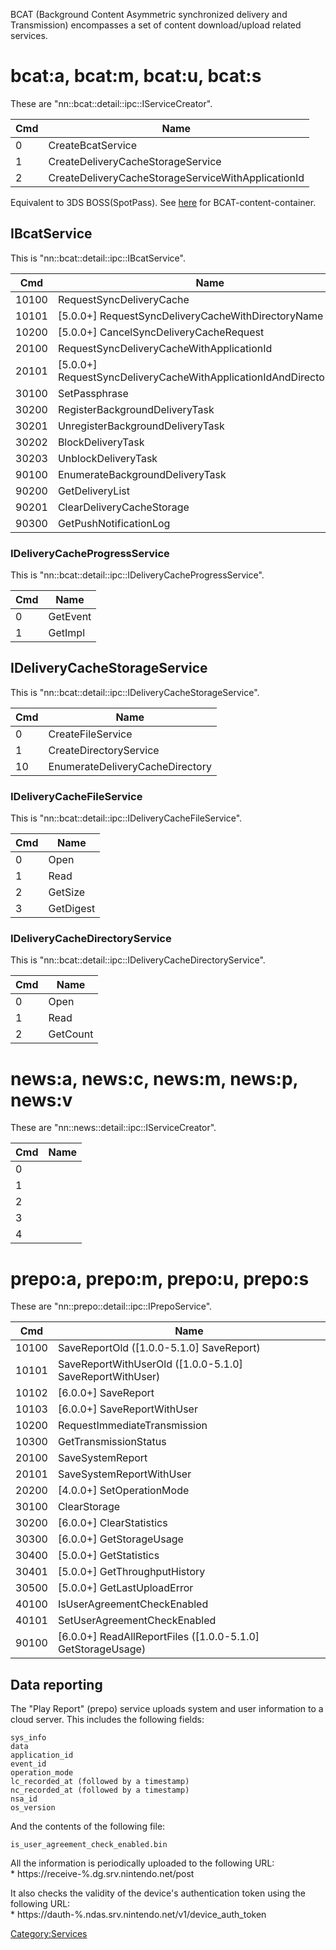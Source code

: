 BCAT (Background Content Asymmetric synchronized delivery and
Transmission) encompasses a set of content download/upload related
services.

# bcat:a, bcat:m, bcat:u, bcat:s

These are "nn::bcat::detail::ipc::IServiceCreator".

| Cmd | Name                                               |
| --- | -------------------------------------------------- |
| 0   | CreateBcatService                                  |
| 1   | CreateDeliveryCacheStorageService                  |
| 2   | CreateDeliveryCacheStorageServiceWithApplicationId |

Equivalent to 3DS BOSS(SpotPass). See
[here](BCAT%20Content%20Container.md "wikilink") for
BCAT-content-container.

## IBcatService

This is
"nn::bcat::detail::ipc::IBcatService".

| Cmd   | Name                                                                 |
| ----- | -------------------------------------------------------------------- |
| 10100 | RequestSyncDeliveryCache                                             |
| 10101 | \[5.0.0+\] RequestSyncDeliveryCacheWithDirectoryName                 |
| 10200 | \[5.0.0+\] CancelSyncDeliveryCacheRequest                            |
| 20100 | RequestSyncDeliveryCacheWithApplicationId                            |
| 20101 | \[5.0.0+\] RequestSyncDeliveryCacheWithApplicationIdAndDirectoryName |
| 30100 | SetPassphrase                                                        |
| 30200 | RegisterBackgroundDeliveryTask                                       |
| 30201 | UnregisterBackgroundDeliveryTask                                     |
| 30202 | BlockDeliveryTask                                                    |
| 30203 | UnblockDeliveryTask                                                  |
| 90100 | EnumerateBackgroundDeliveryTask                                      |
| 90200 | GetDeliveryList                                                      |
| 90201 | ClearDeliveryCacheStorage                                            |
| 90300 | GetPushNotificationLog                                               |

### IDeliveryCacheProgressService

This is "nn::bcat::detail::ipc::IDeliveryCacheProgressService".

| Cmd | Name     |
| --- | -------- |
| 0   | GetEvent |
| 1   | GetImpl  |

## IDeliveryCacheStorageService

This is "nn::bcat::detail::ipc::IDeliveryCacheStorageService".

| Cmd | Name                            |
| --- | ------------------------------- |
| 0   | CreateFileService               |
| 1   | CreateDirectoryService          |
| 10  | EnumerateDeliveryCacheDirectory |

### IDeliveryCacheFileService

This is "nn::bcat::detail::ipc::IDeliveryCacheFileService".

| Cmd | Name      |
| --- | --------- |
| 0   | Open      |
| 1   | Read      |
| 2   | GetSize   |
| 3   | GetDigest |

### IDeliveryCacheDirectoryService

This is "nn::bcat::detail::ipc::IDeliveryCacheDirectoryService".

| Cmd | Name     |
| --- | -------- |
| 0   | Open     |
| 1   | Read     |
| 2   | GetCount |

# news:a, news:c, news:m, news:p, news:v

These are "nn::news::detail::ipc::IServiceCreator".

| Cmd | Name |
| --- | ---- |
| 0   |      |
| 1   |      |
| 2   |      |
| 3   |      |
| 4   |      |

# prepo:a, prepo:m, prepo:u, prepo:s

These are
"nn::prepo::detail::ipc::IPrepoService".

| Cmd   | Name                                                            |
| ----- | --------------------------------------------------------------- |
| 10100 | SaveReportOld (\[1.0.0-5.1.0\] SaveReport)                      |
| 10101 | SaveReportWithUserOld (\[1.0.0-5.1.0\] SaveReportWithUser)      |
| 10102 | \[6.0.0+\] SaveReport                                           |
| 10103 | \[6.0.0+\] SaveReportWithUser                                   |
| 10200 | RequestImmediateTransmission                                    |
| 10300 | GetTransmissionStatus                                           |
| 20100 | SaveSystemReport                                                |
| 20101 | SaveSystemReportWithUser                                        |
| 20200 | \[4.0.0+\] SetOperationMode                                     |
| 30100 | ClearStorage                                                    |
| 30200 | \[6.0.0+\] ClearStatistics                                      |
| 30300 | \[6.0.0+\] GetStorageUsage                                      |
| 30400 | \[5.0.0+\] GetStatistics                                        |
| 30401 | \[5.0.0+\] GetThroughputHistory                                 |
| 30500 | \[5.0.0+\] GetLastUploadError                                   |
| 40100 | IsUserAgreementCheckEnabled                                     |
| 40101 | SetUserAgreementCheckEnabled                                    |
| 90100 | \[6.0.0+\] ReadAllReportFiles (\[1.0.0-5.1.0\] GetStorageUsage) |

## Data reporting

The "Play Report" (prepo) service uploads system and user information to
a cloud server. This includes the following fields:

`sys_info`  
`data`  
`application_id`  
`event_id`  
`operation_mode`  
`lc_recorded_at (followed by a timestamp)`  
`nc_recorded_at (followed by a timestamp)`  
`nsa_id`  
`os_version`

And the contents of the following file:

`is_user_agreement_check_enabled.bin`

All the information is periodically uploaded to the following URL:  
\* https://receive-%.dg.srv.nintendo.net/post

It also checks the validity of the device's authentication token using
the following URL:  
\* https://dauth-%.ndas.srv.nintendo.net/v1/device\_auth\_token

[Category:Services](Category:Services "wikilink")
